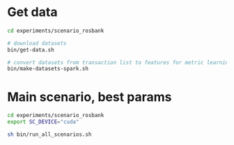 # Get data

```sh
cd experiments/scenario_rosbank

# download datasets
bin/get-data.sh

# convert datasets from transaction list to features for metric learning
bin/make-datasets-spark.sh
```

# Main scenario, best params

```sh
cd experiments/scenario_rosbank
export SC_DEVICE="cuda"

sh bin/run_all_scenarios.sh

```
